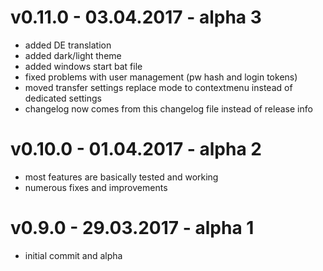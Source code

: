 # v0.11.0 - 03.04.2017 - alpha 3
* added DE translation
* added dark/light theme
* added windows start bat file
* fixed problems with user management (pw hash and login tokens)
* moved transfer settings replace mode to contextmenu instead of dedicated settings
* changelog now comes from this changelog file instead of release info

# v0.10.0 - 01.04.2017 - alpha 2
* most features are basically tested and working
* numerous fixes and improvements

# v0.9.0 - 29.03.2017 -  alpha 1
* initial commit and alpha